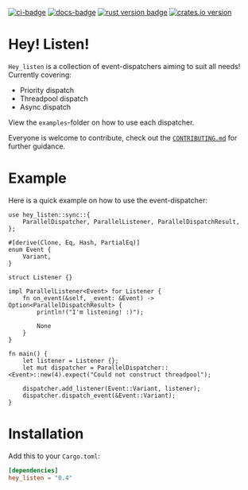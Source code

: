 [![ci-badge][]][ci] [![docs-badge][]][docs] [![rust version badge]][rust version link] [![crates.io version]][crates.io link]

# Hey! Listen!

`Hey_listen` is a collection of event-dispatchers aiming to suit all needs!\
Currently covering:
* Priority dispatch
* Threadpool dispatch
* Async dispatch

View the `examples`-folder on how to use each dispatcher.

Everyone is welcome to contribute, check out the [`CONTRIBUTING.md`](CONTRIBUTING.md) for further guidance.

# Example

Here is a quick example on how to use the event-dispatcher:

```rust,no_run
use hey_listen::sync::{
    ParallelDispatcher, ParallelListener, ParallelDispatchResult,
};

#[derive(Clone, Eq, Hash, PartialEq)]
enum Event {
    Variant,
}

struct Listener {}

impl ParallelListener<Event> for Listener {
    fn on_event(&self, _event: &Event) -> Option<ParallelDispatchResult> {
        println!("I'm listening! :)");

        None
    }
}

fn main() {
    let listener = Listener {};
    let mut dispatcher = ParallelDispatcher::<Event>::new(4).expect("Could not construct threadpool");

    dispatcher.add_listener(Event::Variant, listener);
    dispatcher.dispatch_event(&Event::Variant);
}

```

# Installation

Add this to your `Cargo.toml`:

```toml
[dependencies]
hey_listen = "0.4"
```

[ci-badge]: https://img.shields.io/github/workflow/status/Lakelezz/hey_listen/CI?style=flat-square
[ci]: https://dev.azure.com/lakeware/hey_listen/_build?definitionId=7

[docs-badge]: https://img.shields.io/badge/docs-online-5023dd.svg?style=flat-square&colorB=32b6b7
[docs]: https://docs.rs/hey_listen

[rust version badge]: https://img.shields.io/badge/rust-1.34.1+-93450a.svg?style=flat-square&colorB=ff9a0d
[rust version link]: https://blog.rust-lang.org/2019/04/25/Rust-1.34.1.html

[crates.io link]: https://crates.io/crates/hey_listen
[crates.io version]: https://img.shields.io/crates/v/hey_listen.svg?style=flat-square&colorB=b73732
